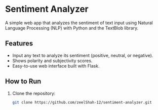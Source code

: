 # Sentiment Analyzer

A simple web app that analyzes the sentiment of text input using Natural Language Processing (NLP) with Python and the TextBlob library.

## Features

- Input any text to analyze its sentiment (positive, neutral, or negative).
- Shows polarity and subjectivity scores.
- Easy-to-use web interface built with Flask.

## How to Run

1. Clone the repository:
   ```bash
   git clone https://github.com/zeelShah-12/sentiment-analyzer.git
